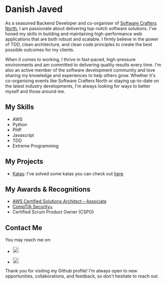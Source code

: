 # Danish Javed

As a seasoned Backend Developer and co-organiser of [Software Crafters North](https://www.meetup.com/software-crafters-north), I am passionate about delivering top-notch software solutions. I've honed my skills in building and maintaining high-performance web applications that are both robust and scalable. I firmly believe in the power of TDD, clean architecture, and clean code principles to create the best possible outcomes for my clients.

When it comes to working, I thrive in fast-paced, high-pressure environments and am committed to delivering quality results every time. I'm also an active member of the software development community and love sharing my knowledge and experiences to help others grow. Whether it's co-organising events like Software Crafters North or staying up-to-date on the latest industry developments, I'm always looking for ways to better myself and those around me.

## My Skills

- AWS
- Python
- PHP
- Javascript
- TDD
- Extreme Programming

## My Projects

- [Katas](https://github.com/ambersariya/katas): I've solved some katas you can check out [here](https://github.com/ambersariya/katas)

## My Awards & Recognitions

- [AWS Certified Solutions Architect – Associate](https://www.credly.com/badges/c821cdff-9653-48b6-936a-d3d75b497c07)
- [CompTIA Security+](https://www.credly.com/badges/b5497757-cc17-47cd-8310-de48653e20b9)
- Certified Scrum Product Owner (CSPO)

## Contact Me

You may reach me on:

- <a href="https://www.linkedin.com/in/danish-javed/" target="_blank"><img width="20" height="20" src="https://cdn.jsdelivr.net/gh/devicons/devicon/icons/linkedin/linkedin-plain.svg" /></a>

- <a href="https://twitter.com/_ambersariya" target="_blank"><img src="https://cdn.jsdelivr.net/gh/devicons/devicon/icons/twitter/twitter-original.svg" width="20px" height="auto"/></a>

Thank you for visiting my Github profile! I'm always open to new opportunities, collaborations, and feedback, so don't hesitate to reach out.
